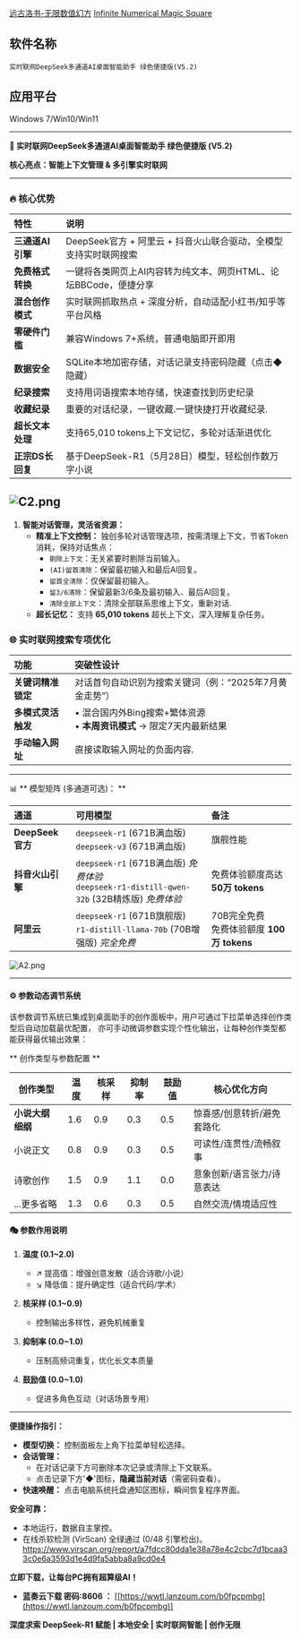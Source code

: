 [远古洛书-无限数值幻方](https://github.com/jiqi136/Magic-square/blob/main/%E8%BF%9C%E5%8F%A4%E6%B4%9B%E4%B9%A6-%E6%97%A0%E9%99%90%E6%95%B0%E5%80%BC%E5%B9%BB%E6%96%B9-%E4%B8%AD%E6%96%87.md)
[Infinite Numerical Magic Square](https://github.com/jiqi136/Magic-square)

## 软件名称
    实时联网DeepSeek多通道AI桌面智能助手 绿色便捷版(V5.2) 
## 应用平台
Windows 7/Win10/Win11

---

**🚀 实时联网DeepSeek多通道AI桌面智能助手 绿色便捷版  (V5.2)**

**核心亮点：智能上下文管理 & 多引擎实时联网**

---

### 🔥 核心优势  
**特性** | **说明**  
:--- | :---  
**三通道AI引擎** | DeepSeek官方 + 阿里云 + 抖音火山联合驱动，全模型支持实时联网搜索  
**免费格式转换** | 一键将各类网页上AI内容转为纯文本、网页HTML、论坛BBCode，便捷分享  
**混合创作模式** | 实时联网抓取热点 + 深度分析，自动适配小红书/知乎等平台风格  
**零硬件门槛** | 兼容Windows 7+系统，普通电脑即开即用  
**数据安全** | SQLite本地加密存储，对话记录支持密码隐藏（点击◆隐藏）  
**纪录搜索** | 支持用词语搜索本地存储，快速查找到历史纪录  
**收藏纪录** | 重要的对话纪录，一键收藏.一键快捷打开收藏纪录.  
**超长文本处理** | 支持65,010 tokens上下文记忆，多轮对话渐进优化  
**正宗DS长回复** | 基于DeepSeek-R1（5月28日）模型，轻松创作数万字小说  

![C2.png](https://h1.appinn.me/file/1749809265128_C2.png)
---

1.  **智能对话管理，灵活省资源：**
    *   **精准上下文控制：** 独创多轮对话管理选项，按需清理上下文，节省Token消耗，保持对话焦点：
        *   `剔除上下文`：无关紧要时剔除当前输入。
        *   `(AI)留首清除`：保留最初输入和最后AI回复。
        *   `留首全清除`：仅保留最初输入。
        *   `留3/6清除`：保留最新3/6条及最初输入、最后AI回复。
        *   `清除全部上下文`：清除全部联系思维上下文，重新对话.
    *   **超长记忆：** 支持 **65,010 tokens** 超长上下文，深入理解复杂任务。



### 🌐 实时联网搜索专项优化  
**功能** | **突破性设计**  
:--- | :---  
**关键词精准锁定** | 对话首句自动识别为搜索关键词（例：“2025年7月黄金走势”）  
**多模式灵活触发** | •  混合国内外Bing搜索+繁体资源<br>• **本周资讯模式** → 限定7天内最新结果  
**手动输入网址** | 直接读取输入网址的负面内容.

---

 📊 **  模型矩阵 (多通道可选)： **

| 通道                | 可用模型                                                                 | 备注                          |
| :------------------ | :----------------------------------------------------------------------- | :---------------------------- |
| **DeepSeek官方**    | `deepseek-r1` (671B满血版) <br> `deepseek-v3` (671B满血版)                   | 旗舰性能                      |
| **抖音火山引擎**    | `deepseek-r1` (671B满血版) *免费体验* <br> `deepseek-r1-distill-qwen-32b` (32B精炼版) *免费体验* | 免费体验额度高达 **50万 tokens** |
| **阿里云**          | `deepseek-r1` (671B旗舰版)  <br> `r1-distill-llama-70b` (70B增强版) *完全免费* | 70B完全免费 <br>免费体验额度 **100万 tokens**    |

   ![A2.png](https://h1.appinn.me/file/1742828078490_A2.png)

---

#### ⚙️ 参数动态调节系统
该参数调节系统已集成到桌面助手的创作面板中，用户可通过下拉菜单选择创作类型后自动加载最优配置，
亦可手动微调参数实现个性化输出，让每种创作类型都能获得最优输出效果：

** 创作类型与参数配置 **

| 创作类型             | 温度  | 核采样 | 抑制率 | 鼓励值 | 核心优化方向                  |
|----------------------|-------|--------|--------|--------|-----------------------------|
| **小说大纲细纲**     | 1.6   | 0.9    | 0.3    | 0.5    | 惊喜感/创意转折/避免套路化    |
| 小说正文             | 0.8   | 0.9    | 0.3    | 0.5    | 可读性/连贯性/流畅叙事        |
| 诗歌创作             | 1.5   | 0.9    | 1.1    | 0.0    | 意象创新/语言张力/诗意表达    |
| ...更多省略             | 1.3  | 0.6    | 0.3    | 0.5     | 自然交流/情境适应性          |



#### 🎭 参数作用说明
1. **温度 (0.1~2.0)**
   - ↗️ 提高值：增强创意发散（适合诗歌/小说）
   - ↘️ 降低值：提升确定性（适合代码/学术）

2. **核采样 (0.1~0.9)**
   - 控制输出多样性，避免机械重复

3. **抑制率 (0.0~1.0)**
   - 压制高频词重复，优化长文本质量

4. **鼓励值 (0.0~1.0)**
   - 促进多角色互动（对话场景专用）

---

**便捷操作指引：**

*   **模型切换：** 控制面板左上角下拉菜单轻松选择。
*   **会话管理：**
    *   在对话记录下方可删除本次记录或清除上下文联系。
    *   点击记录下方'◆'图标，**隐藏当前对话**（需密码查看）。
*   **快速唤醒：** 点击电脑系统托盘通知区图标，瞬间恢复程序界面。

**安全可靠：**
*   本地运行，数据自主掌控。
*   在线杀软检测 (VirScan) 全绿通过 (0/48 引擎检出)。
https://www.virscan.org/report/a7fdcc80dda1e38a78e4c2cbc7d1bcaa33c0e6a3593d1e4d9fa5abba8a9cd0e4

**立即下载，让每台PC拥有超算级AI！**

*   **蓝奏云下载 密码:8606 ：** [[https://wwtl.lanzoum.com/b0fpcpmbg](https://wwtl.lanzoum.com/b0fpcpmbg)]

**深度求索 DeepSeek-R1 赋能 | 本地安全 | 实时联网智能 | 创作无限**

 
